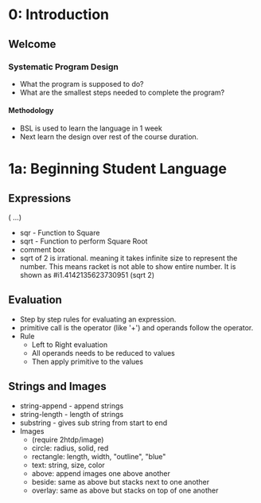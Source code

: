 # 0: Introduction
## Welcome
### Systematic Program Design
* What the program is supposed to do?
* What are the smallest steps needed to complete the program?
#### Methodology
* BSL is used to learn the language in 1 week
* Next learn the design over rest of the course duration.
# 1a: Beginning Student Language
## Expressions
(<primitive> <expression> ...)
* sqr - Function to Square
* sqrt - Function to perform Square Root
* comment box
* sqrt of 2 is irrational. meaning it takes infinite size to represent the
  number. This means racket is not able to show entire number. It is shown as
  #i1.4142135623730951 (sqrt 2)
## Evaluation
* Step by step rules for evaluating an expression.
* primitive call is the operator (like '+') and operands follow the operator.
* Rule 
    * Left to Right evaluation
    * All operands needs to be reduced to values
    * Then apply primitive to the values
## Strings and Images
* string-append - append strings
* string-length - length of strings
* substring - gives sub string from start to end 
* Images
    * (require 2htdp/image)
    * circle: radius, solid, red
    * rectangle: length, width, "outline", "blue"
    * text: string, size, color
    * above: append images one above another
    * beside: same as above but stacks next to one another
    * overlay: same as above but stacks on top of one another
